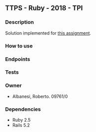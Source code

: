 ## TTPS - Ruby - 2018 - TPI ##

### Description ###

Solution implemented for [this assignment](https://github.com/TTPS-ruby/practicas-ruby-ttps/blob/master/evaluaciones/2018/tpi/enunciado.md).


### How to use ###
### Endpoints ###
### Tests ###

### Owner ###
* Albanesi, Roberto. 09761/0

### Dependencies ###
* Ruby 2.5
* Rails 5.2
